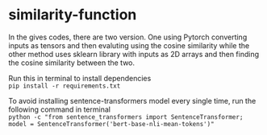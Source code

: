 # similarity-function

In the gives codes, there are two version. One using Pytorch converting inputs as tensors and then evaluting using the cosine similarity while the other method uses sklearn library with inputs as 2D arrays and then finding the cosine similarity between the two. 

Run this in terminal to install dependencies\
```pip install -r requirements.txt```

To avoid installing sentence-transformers model every single time, run the following command in terminal\
```python -c "from sentence_transformers import SentenceTransformer; model = SentenceTransformer('bert-base-nli-mean-tokens')"```
